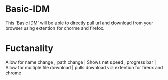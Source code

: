 # Basic-IDM
This 'Basic IDM' will be able to directly pull url and download from your browser using extention for chorme and firefox. 

# Fuctanality
 Allow for name change , path change |
Shows net speed , progress bar | 
 Allow for multiple file download |
 pulls download via extention for fireox and chrome


